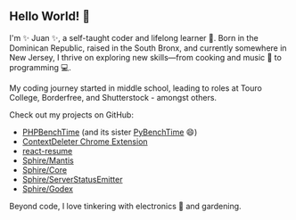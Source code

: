 <!--
**nsa-yoda/nsa-yoda** is a ✨ _special_ ✨ repository because its `README.md` (this file) appears on your GitHub profile.

Here are some ideas to get you started:

- 🔭 I’m currently working on ...
- 🌱 I’m currently learning ...
- 👯 I’m looking to collaborate on ...
- 🤔 I’m looking for help with ...
- 💬 Ask me about ...
- 📫 How to reach me: ...
- 😄 Pronouns: ...
- ⚡ Fun fact: ...
-->

## Hello World! 👋

I'm ✨ Juan ✨, a self-taught coder and lifelong learner 🌱. Born in the Dominican Republic, raised in the South Bronx, and currently somewhere in New Jersey, I thrive on exploring new skills—from cooking and music 🎸 to programming 💻.

My coding journey started in middle school, leading to roles at Touro College, Borderfree, and Shutterstock - amongst others.

Check out my projects on GitHub:
- [PHPBenchTime](https://github.com/nsa-yoda/PHPBenchTime) (and its sister [PyBenchTime](https://github.com/nsa-yoda/PyBenchTime) 😄)
- [ContextDeleter Chrome Extension](https://github.com/nsa-yoda/ContextDeleter)
- [react-resume](https://github.com/nsa-yoda/react-resume)
- [Sphire/Mantis](https://github.com/sphireinc/Mantis)
- [Sphire/Core](https://github.com/nsa-yoda/Core)
- [Sphire/ServerStatusEmitter](https://github.com/sphireinc/ServerStatusEmitter)
- [Sphire/Godex](https://github.com/nsa-yoda/Godex)

Beyond code, I love tinkering with electronics 🔧 and gardening.
